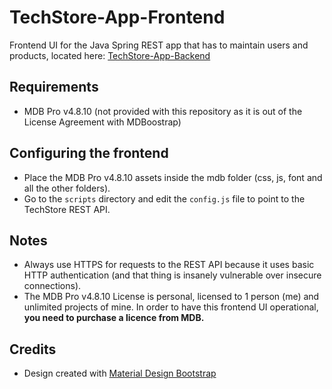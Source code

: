 # TechStore-App-Frontend

Frontend UI for the Java Spring REST app that has to maintain users and products, located here: [TechStore-App-Backend](https://github.com/mtsanovv/TechStore-App-Backend)

## Requirements
- MDB Pro v4.8.10 (not provided with this repository as it is out of the License Agreement with MDBoostrap)

## Configuring the frontend
- Place the MDB Pro v4.8.10 assets inside the mdb folder (css, js, font and all the other folders).
- Go to the ```scripts``` directory and edit the ```config.js``` file to point to the TechStore REST API.

## Notes
- Always use HTTPS for requests to the REST API because it uses basic HTTP authentication (and that thing is insanely vulnerable over insecure connections).
- The MDB Pro v4.8.10 License is personal, licensed to 1 person (me) and unlimited projects of mine. In order to have this frontend UI operational, **you need to purchase a licence from MDB.**

## Credits
- Design created with [Material Design Bootstrap](https://mdbootstrap.com)